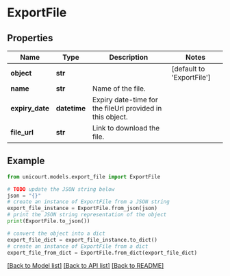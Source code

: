 # ExportFile


## Properties

Name | Type | Description | Notes
------------ | ------------- | ------------- | -------------
**object** | **str** |  | [default to 'ExportFile']
**name** | **str** | Name of the file. | 
**expiry_date** | **datetime** | Expiry date-time for the fileUrl provided in this object. | 
**file_url** | **str** | Link to download the file. | 

## Example

```python
from unicourt.models.export_file import ExportFile

# TODO update the JSON string below
json = "{}"
# create an instance of ExportFile from a JSON string
export_file_instance = ExportFile.from_json(json)
# print the JSON string representation of the object
print(ExportFile.to_json())

# convert the object into a dict
export_file_dict = export_file_instance.to_dict()
# create an instance of ExportFile from a dict
export_file_from_dict = ExportFile.from_dict(export_file_dict)
```
[[Back to Model list]](../README.md#documentation-for-models) [[Back to API list]](../README.md#documentation-for-api-endpoints) [[Back to README]](../README.md)


